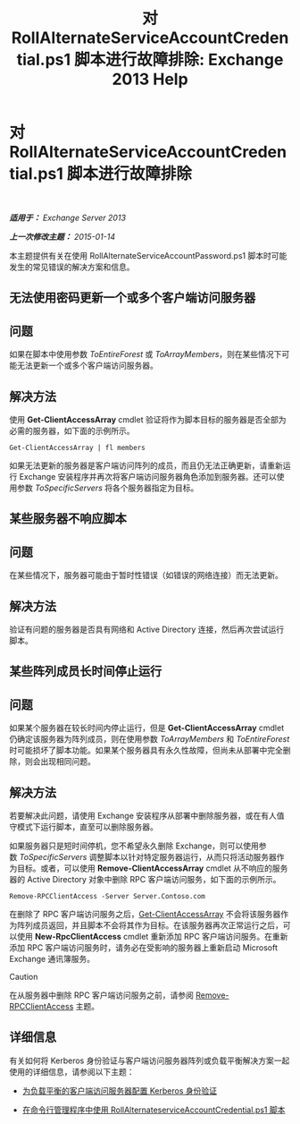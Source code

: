 ﻿---
title: '对 RollAlternateServiceAccountCredential.ps1 脚本进行故障排除: Exchange 2013 Help'
TOCTitle: 对 RollAlternateServiceAccountCredential.ps1 脚本进行故障排除
ms:assetid: 2bbf36d3-eb89-4f92-a8de-259a7cb64d62
ms:mtpsurl: https://technet.microsoft.com/zh-cn/library/Ff808310(v=EXCHG.150)
ms:contentKeyID: 63918694
ms.date: 05/21/2018
mtps_version: v=EXCHG.150
ms.translationtype: MT
---

# 对 RollAlternateServiceAccountCredential.ps1 脚本进行故障排除

 

_**适用于：** Exchange Server 2013_

_**上一次修改主题：** 2015-01-14_

本主题提供有关在使用 RollAlternateServiceAccountPassword.ps1 脚本时可能发生的常见错误的解决方案和信息。

## 无法使用密码更新一个或多个客户端访问服务器

## 问题

如果在脚本中使用参数 *ToEntireForest* 或 *ToArrayMembers*，则在某些情况下可能无法更新一个或多个客户端访问服务器。

## 解决方法

使用 **Get-ClientAccessArray** cmdlet 验证将作为脚本目标的服务器是否全部为必需的服务器，如下面的示例所示。

    Get-ClientAccessArray | fl members

如果无法更新的服务器是客户端访问阵列的成员，而且仍无法正确更新，请重新运行 Exchange 安装程序并再次将客户端访问服务器角色添加到服务器。还可以使用参数 *ToSpecificServers* 将各个服务器指定为目标。

## 某些服务器不响应脚本

## 问题

在某些情况下，服务器可能由于暂时性错误（如错误的网络连接）而无法更新。

## 解决方法

验证有问题的服务器是否具有网络和 Active Directory 连接，然后再次尝试运行脚本。

## 某些阵列成员长时间停止运行

## 问题

如果某个服务器在较长时间内停止运行，但是 **Get-ClientAccessArray** cmdlet 仍确定该服务器为阵列成员，则在使用参数 *ToArrayMembers* 和 *ToEntireForest* 时可能损坏了脚本功能。如果某个服务器具有永久性故障，但尚未从部署中完全删除，则会出现相同问题。

## 解决方法

若要解决此问题，请使用 Exchange 安装程序从部署中删除服务器，或在有人值守模式下运行脚本，直至可以删除服务器。

如果服务器只是短时间停机，您不希望永久删除 Exchange，则可以使用参数 *ToSpecificServers* 调整脚本以针对特定服务器运行，从而只将活动服务器作为目标。或者，可以使用 **Remove-ClientAccessArray** cmdlet 从不响应的服务器的 Active Directory 对象中删除 RPC 客户端访问服务，如下面的示例所示。

    Remove-RPCClientAccess -Server Server.Contoso.com

在删除了 RPC 客户端访问服务之后，[Get-ClientAccessArray](https://technet.microsoft.com/zh-cn/library/dd297976\(v=exchg.150\)) 不会将该服务器作为阵列成员返回，并且脚本不会将其作为目标。在该服务器再次正常运行之后，可以使用 **New-RpcClientAccess** cmdlet 重新添加 RPC 客户端访问服务。在重新添加 RPC 客户端访问服务时，请务必在受影响的服务器上重新启动 Microsoft Exchange 通讯簿服务。

> [!CAUTION]  
> 在从服务器中删除 RPC 客户端访问服务之前，请参阅 <a href="https://technet.microsoft.com/zh-cn/library/dd298151(v=exchg.150)">Remove-RPCClientAccess</a> 主题。


## 详细信息

有关如何将 Kerberos 身份验证与客户端访问服务器阵列或负载平衡解决方案一起使用的详细信息，请参阅以下主题：

  - [为负载平衡的客户端访问服务器配置 Kerberos 身份验证](configuring-kerberos-authentication-for-load-balanced-client-access-servers-exchange-2013-help.md)

  - [在命令行管理程序中使用 RollAlternateserviceAccountCredential.ps1 脚本](using-the-rollalternateserviceaccountcredential-ps1-script-in-the-shell-exchange-2013-help.md)

